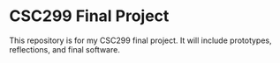 # CSC299 Final Project

This repository is for my CSC299 final project.
It will include prototypes, reflections, and final software.